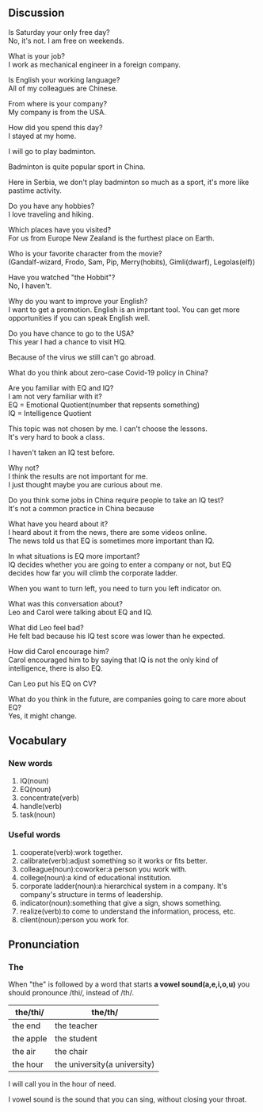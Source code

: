 ## Discussion
Is Saturday your only free day?  
No, it's not. I am free on weekends.  

What is your job?   
I work as mechanical engineer in a foreign company.  

Is English your working language?  
All of my colleagues are Chinese.  

From where is your company?  
My company is from the USA.  

How did you spend this day?  
I stayed at my home.  

I will go to play badminton.  

Badminton is quite popular sport in China.  

Here in Serbia, we don't play badminton so much as a sport, it's more like pastime activity.  

Do you have any hobbies?  
I love traveling and hiking.  

Which places have you visited?  
For us from Europe New Zealand is the furthest place on Earth.  

Who is your favorite character from the movie?  
(Gandalf-wizard, Frodo, Sam, Pip, Merry(hobits), Gimli(dwarf), Legolas(elf))

Have you watched "the Hobbit"?  
No, I haven't.  

Why do you want to improve your English?  
I want to get a promotion. English is an imprtant tool. You can get more opportunities if you can speak English well.   

Do you have chance to go to the USA?  
This year I had a chance to visit HQ.  

Because of the virus we still can't go abroad.  

What do you think about zero-case Covid-19 policy in China?  

Are you familiar with EQ and IQ?  
I am not very familiar with it?  
EQ = Emotional Quotient(number that repsents something)  
IQ = Intelligence Quotient  

This topic was not chosen by me. I can't choose the lessons.  
It's very hard to book a class.  

I haven't taken an IQ test before.  

Why not?  
I think the results are not important for me.  
I just thought maybe you are curious about me.  

Do you think some jobs in China require people to take an IQ test?  
It's not a common practice in China because 

What have you heard about it?  
I heard about it from the news, there are some videos online.  
The news told us that EQ is sometimes more important than IQ.  

In what situations is EQ more important?  
IQ decides whether you are going to enter a company or not, but EQ decides how far you will climb the corporate ladder.  

When you want to turn left, you need to turn you left indicator on.  

What was this conversation about?  
Leo and Carol were talking about EQ and IQ.  

What did Leo feel bad?  
He felt bad because his IQ test score was lower than he expected.  

How did Carol encourage him?  
Carol encouraged him to by saying that IQ is not the only kind of intelligence, there is also EQ.  

Can Leo put his EQ on CV?  

What do you think in the future, are companies going to care more about EQ?  
Yes, it might change.  

## Vocabulary
### New words
1. IQ(noun)
1. EQ(noun)
1. concentrate(verb)
1. handle(verb)
1. task(noun)

### Useful words
1. cooperate(verb):work together.
1. calibrate(verb):adjust something so it works or fits better.
1. colleague(noun):coworker:a person you work with.
1. college(noun):a kind of educational institution.
1. corporate ladder(noun):a hierarchical system in a company. It's company's structure in terms of leadership.  
1. indicator(noun):something that give a sign, shows something.
1. realize(verb):to come to understand the information, process, etc.
1. client(noun):person you work for.


## Pronunciation
### The
When "the" is followed by a word that starts **a vowel sound(a,e,i,o,u)** you should pronounce /thi/, instead of /th/.  

| the/thi/ | the/th/
| --- | ---
| the end | the teacher
| the apple | the student
| the air | the chair
| the hour | the university(a university)

I will call you in the hour of need.  

I vowel sound is the sound that you can sing, without closing your throat.  
